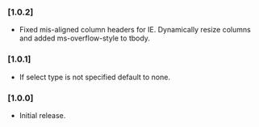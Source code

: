 ### [1.0.2]
* Fixed mis-aligned column headers for IE. Dynamically resize columns and added ms-overflow-style to tbody.

### [1.0.1]
* If select type is not specified default to none.

### [1.0.0]
* Initial release.
